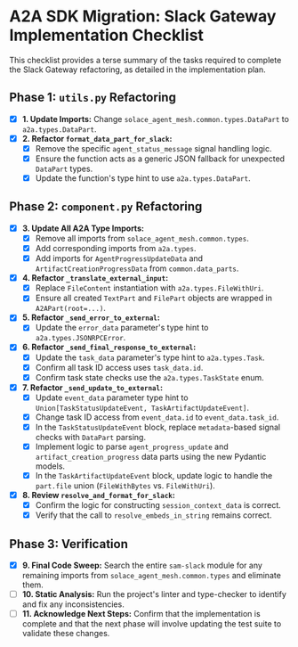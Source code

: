 # A2A SDK Migration: Slack Gateway Implementation Checklist

This checklist provides a terse summary of the tasks required to complete the Slack Gateway refactoring, as detailed in the implementation plan.

## Phase 1: `utils.py` Refactoring

- [x] **1. Update Imports:** Change `solace_agent_mesh.common.types.DataPart` to `a2a.types.DataPart`.
- [x] **2. Refactor `format_data_part_for_slack`:**
    - [x] Remove the specific `agent_status_message` signal handling logic.
    - [x] Ensure the function acts as a generic JSON fallback for unexpected `DataPart` types.
    - [x] Update the function's type hint to use `a2a.types.DataPart`.

## Phase 2: `component.py` Refactoring

- [x] **3. Update All A2A Type Imports:**
    - [x] Remove all imports from `solace_agent_mesh.common.types`.
    - [x] Add corresponding imports from `a2a.types`.
    - [x] Add imports for `AgentProgressUpdateData` and `ArtifactCreationProgressData` from `common.data_parts`.

- [x] **4. Refactor `_translate_external_input`:**
    - [x] Replace `FileContent` instantiation with `a2a.types.FileWithUri`.
    - [x] Ensure all created `TextPart` and `FilePart` objects are wrapped in `A2APart(root=...)`.

- [x] **5. Refactor `_send_error_to_external`:**
    - [x] Update the `error_data` parameter's type hint to `a2a.types.JSONRPCError`.

- [x] **6. Refactor `_send_final_response_to_external`:**
    - [x] Update the `task_data` parameter's type hint to `a2a.types.Task`.
    - [x] Confirm all task ID access uses `task_data.id`.
    - [x] Confirm task state checks use the `a2a.types.TaskState` enum.

- [x] **7. Refactor `_send_update_to_external`:**
    - [x] Update `event_data` parameter type hint to `Union[TaskStatusUpdateEvent, TaskArtifactUpdateEvent]`.
    - [x] Change task ID access from `event_data.id` to `event_data.task_id`.
    - [x] In the `TaskStatusUpdateEvent` block, replace `metadata`-based signal checks with `DataPart` parsing.
    - [x] Implement logic to parse `agent_progress_update` and `artifact_creation_progress` data parts using the new Pydantic models.
    - [x] In the `TaskArtifactUpdateEvent` block, update logic to handle the `part.file` union (`FileWithBytes` vs. `FileWithUri`).

- [x] **8. Review `resolve_and_format_for_slack`:**
    - [x] Confirm the logic for constructing `session_context_data` is correct.
    - [x] Verify that the call to `resolve_embeds_in_string` remains correct.

## Phase 3: Verification

- [x] **9. Final Code Sweep:** Search the entire `sam-slack` module for any remaining imports from `solace_agent_mesh.common.types` and eliminate them.
- [ ] **10. Static Analysis:** Run the project's linter and type-checker to identify and fix any inconsistencies.
- [ ] **11. Acknowledge Next Steps:** Confirm that the implementation is complete and that the next phase will involve updating the test suite to validate these changes.
